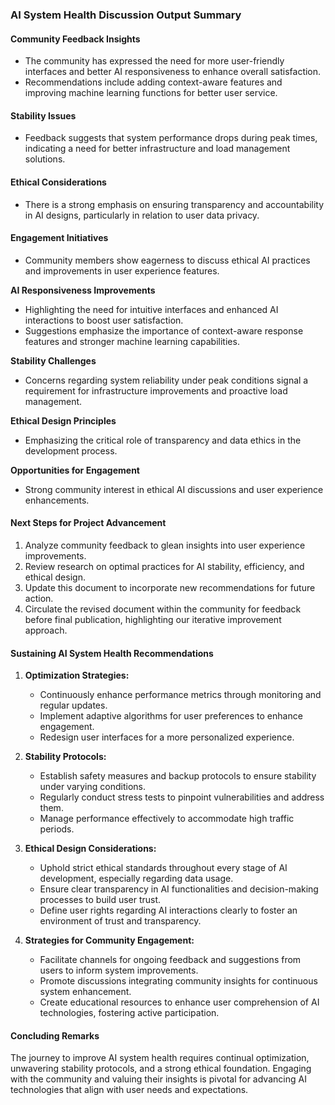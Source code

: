 

### AI System Health Discussion Output Summary

#### Community Feedback Insights
- The community has expressed the need for more user-friendly interfaces and better AI responsiveness to enhance overall satisfaction.
- Recommendations include adding context-aware features and improving machine learning functions for better user service.

#### Stability Issues
- Feedback suggests that system performance drops during peak times, indicating a need for better infrastructure and load management solutions.

#### Ethical Considerations
- There is a strong emphasis on ensuring transparency and accountability in AI designs, particularly in relation to user data privacy.

#### Engagement Initiatives
- Community members show eagerness to discuss ethical AI practices and improvements in user experience features.

**AI Responsiveness Improvements**
- Highlighting the need for intuitive interfaces and enhanced AI interactions to boost user satisfaction.
- Suggestions emphasize the importance of context-aware response features and stronger machine learning capabilities.

**Stability Challenges**
- Concerns regarding system reliability under peak conditions signal a requirement for infrastructure improvements and proactive load management.

**Ethical Design Principles**
- Emphasizing the critical role of transparency and data ethics in the development process.

**Opportunities for Engagement**
- Strong community interest in ethical AI discussions and user experience enhancements.

#### Next Steps for Project Advancement
1. Analyze community feedback to glean insights into user experience improvements.
2. Review research on optimal practices for AI stability, efficiency, and ethical design.
3. Update this document to incorporate new recommendations for future action.
4. Circulate the revised document within the community for feedback before final publication, highlighting our iterative improvement approach.

#### Sustaining AI System Health Recommendations
1. **Optimization Strategies:**
   - Continuously enhance performance metrics through monitoring and regular updates.
   - Implement adaptive algorithms for user preferences to enhance engagement.
   - Redesign user interfaces for a more personalized experience.

2. **Stability Protocols:**
   - Establish safety measures and backup protocols to ensure stability under varying conditions.
   - Regularly conduct stress tests to pinpoint vulnerabilities and address them.
   - Manage performance effectively to accommodate high traffic periods.

3. **Ethical Design Considerations:**
   - Uphold strict ethical standards throughout every stage of AI development, especially regarding data usage.
   - Ensure clear transparency in AI functionalities and decision-making processes to build user trust.
   - Define user rights regarding AI interactions clearly to foster an environment of trust and transparency.

4. **Strategies for Community Engagement:**
   - Facilitate channels for ongoing feedback and suggestions from users to inform system improvements.
   - Promote discussions integrating community insights for continuous system enhancement.
   - Create educational resources to enhance user comprehension of AI technologies, fostering active participation.

#### Concluding Remarks
The journey to improve AI system health requires continual optimization, unwavering stability protocols, and a strong ethical foundation. Engaging with the community and valuing their insights is pivotal for advancing AI technologies that align with user needs and expectations.